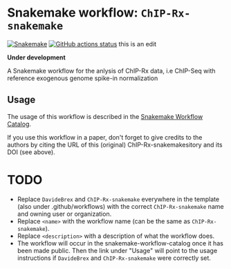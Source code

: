 # Snakemake workflow: `ChIP-Rx-snakemake`

[![Snakemake](https://img.shields.io/badge/snakemake-≥6.3.0-brightgreen.svg)](https://snakemake.github.io)
[![GitHub actions status](https://github.com/DavideBrex/ChIP-Rx-snakemake/workflows/Tests/badge.svg?branch=main)](https://github.com/DavideBrex/ChIP-Rx-snakemake/actions?query=branch%3Amain+workflow%3ATests)
this is an edit

**Under development**

A Snakemake workflow for the anlysis of ChIP-Rx data, i.e ChIP-Seq with reference exogenous genome spike-in normalization


## Usage

The usage of this workflow is described in the [Snakemake Workflow Catalog](https://snakemake.github.io/snakemake-workflow-catalog/?usage=DavideBrex%2FChIP-Rx-snakemake).

If you use this workflow in a paper, don't forget to give credits to the authors by citing the URL of this (original) ChIP-Rx-snakemakesitory and its DOI (see above).

# TODO

* Replace `DavideBrex` and `ChIP-Rx-snakemake` everywhere in the template (also under .github/workflows) with the correct `ChIP-Rx-snakemake` name and owning user or organization.
* Replace `<name>` with the workflow name (can be the same as `ChIP-Rx-snakemake`).
* Replace `<description>` with a description of what the workflow does.
* The workflow will occur in the snakemake-workflow-catalog once it has been made public. Then the link under "Usage" will point to the usage instructions if `DavideBrex` and `ChIP-Rx-snakemake` were correctly set.
